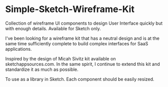 # Simple-Sketch-Wireframe-Kit
Collection of wireframe UI components to design User Interface quickly but with enough details. Available for Sketch only.

I've been looking for a wireframe kit that has a neutral design and is at the same time sufficiently complete to build complex interfaces for SaaS applications.

Inspired by the design of Micah Sivitz kit available on sketchappsources.com. In the same spirit, I continue to extend this kit and standardize it as much as possible.

To use as a library in Sketch. Each component should be easily resized.
